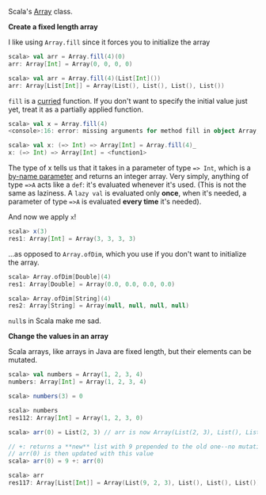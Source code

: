 Scala's [Array](http://www.scala-lang.org/api/current/index.html#scala.Array) class.

**Create a fixed length array**

I like using `Array.fill` since it forces you to initialize the array
```scala
scala> val arr = Array.fill(4)(0)
arr: Array[Int] = Array(0, 0, 0, 0)

scala> val arr = Array.fill(4)(List[Int]())
arr: Array[List[Int]] = Array(List(), List(), List(), List())
```
`fill` is a [curried](https://github.com/scala/scala/blob/v2.11.8/src/library/scala/Array.scala#L262) function. If you don't want to specify the initial value just yet, treat it as a partially applied function.

```scala
scala> val x = Array.fill(4)
<console>:16: error: missing arguments for method fill in object Array; // whoops

scala> val x: (=> Int) => Array[Int] = Array.fill(4)_
x: (=> Int) => Array[Int] = <function1>
```
The type of x tells us that it takes in a parameter of type `=> Int`, which is a [by-name parameter](https://tpolecat.github.io/2014/06/26/call-by-name.html) and returns an integer array. Very simply, anything of type `=>A` acts like a `def`: it's evaluated whenever it's used. (This is not the same as laziness. A `lazy val` is evaluated only **once**, when it's needed, a parameter of type `=>A` is evaluated **every time** it's needed).

And now we apply `x`!

```scala
scala> x(3) 
res1: Array[Int] = Array(3, 3, 3, 3)
```
       
...as opposed to `Array.ofDim`, which you use if you don't want to initialize the array.
```scala
scala> Array.ofDim[Double](4)
res1: Array[Double] = Array(0.0, 0.0, 0.0, 0.0)

scala> Array.ofDim[String](4)
res2: Array[String] = Array(null, null, null, null)
```
`null`s in Scala make me sad.

**Change the values in an array**

Scala arrays, like arrays in Java are fixed length, but their elements can be mutated.

```scala
scala> val numbers = Array(1, 2, 3, 4)
numbers: Array[Int] = Array(1, 2, 3, 4)

scala> numbers(3) = 0

scala> numbers
res112: Array[Int] = Array(1, 2, 3, 0)
```

```scala
scala> arr(0) = List(2, 3) // arr is now Array(List(2, 3), List(), List(), List())

// +: returns a **new** list with 9 prepended to the old one--no mutation here.
// arr(0) is then updated with this value
scala> arr(0) = 9 +: arr(0) 

scala> arr
res117: Array[List[Int]] = Array(List(9, 2, 3), List(), List(), List())
```

